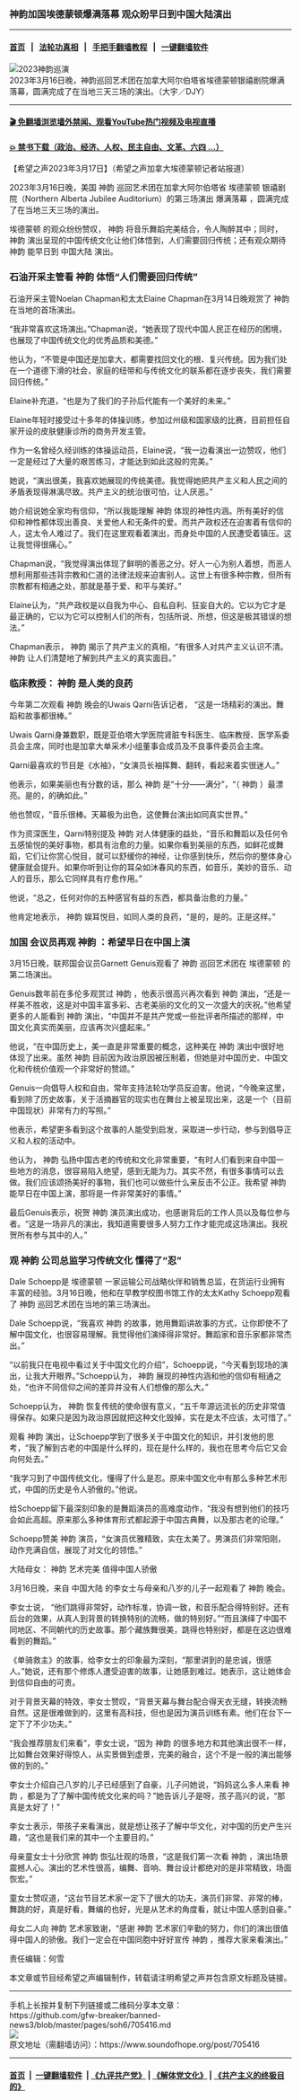 ### 神韵加国埃德蒙顿爆满落幕 观众盼早日到中国大陆演出
------------------------

#### [首页](https://github.com/gfw-breaker/banned-news3/blob/master/README.md) &nbsp;&nbsp;|&nbsp;&nbsp; [法轮功真相](https://github.com/begood0513/basic/blob/master/README.md)  &nbsp;&nbsp;|&nbsp;&nbsp; [手把手翻墙教程](https://github.com/gfw-breaker/guides/wiki)  &nbsp;&nbsp;|&nbsp;&nbsp; [一键翻墙软件](https://github.com/gfw-breaker/nogfw/blob/master/README.md)  



<div><img alt="2023神韵巡演" src="https://img.soundofhope.org/2023-03/id13952564-2303170102401886-16-9-1679109108726.jpg"/>
<br/><figcaption class="caption">
 2023年3月16日晚，神韵巡回艺术团在加拿大阿尔伯塔省埃德蒙顿银禧剧院爆满落幕，圆满完成了在当地三天三场的演出。（大宇／DJY）
</figcaption></div><hr/>

#### [ 🎬  免翻墙浏览墙外禁闻、观看YouTube热门视频及电视直播](https://github.com/gfw-breaker/HelloWorld)

#### [ 💥  禁书下载（政治、经济、人权、民主自由、文革、六四 ...）](https://github.com/gfw-breaker/books/blob/master/README.md)

<div><div class="Content__Wrapper sc-1bvya0-0 elmmKw article_body" data-checkusr="" itemprop="articleBody">
 <div id="post_place_1">
 </div>
 <p class="meta-top">
  <span class="meta">
   【希望之声2023年3月17日】（希望之声加拿大埃德蒙顿记者站报道）
  </span>
 </p>
 <p style="margin-bottom:13px">
  2023年3月16日晚，美国
  <ok href="/term/16755">
   神韵
  </ok>
  巡回艺术团在加拿大阿尔伯塔省
  <ok href="/term/633141">
   埃德蒙顿
  </ok>
  银禧剧院（Northern Alberta Jubilee Auditorium）的第三场演出
  <ok href="/term/717854">
   爆满落幕
  </ok>
  ，圆满完成了在当地三天三场的演出。
 </p>
 <p>
  <ok href="/term/633141">
   埃德蒙顿
  </ok>
  的观众纷纷赞叹，
  <ok href="/term/16755">
   神韵
  </ok>
  将音乐舞蹈完美结合，令人陶醉其中；同时，
  <ok href="/term/16755">
   神韵
  </ok>
  演出呈现的中国传统文化让他们体悟到，人们需要回归传统；还有观众期待
  <ok href="/term/16755">
   神韵
  </ok>
  能早日到
  <ok href="/term/2205">
   中国大陆
  </ok>
  演出。
 </p>
 <h3>
  石油开采主管看
  <ok href="/term/16755">
   神韵
  </ok>
  体悟“人们需要回归传统”
 </h3>
 <p>
  石油开采主管Noelan Chapman和太太Elaine Chapman在3月14日晚观赏了
  <ok href="/term/16755">
   神韵
  </ok>
  在当地的首场演出。
 </p>
 <p>
  “我非常喜欢这场演出。”Chapman说，“她表现了现代中国人民正在经历的困境，也展现了中国传统文化的优秀品质和美德。”
 </p>
 <p>
  他认为，“不管是中国还是加拿大，都需要找回文化的根、复兴传统。因为我们处在一个道德下滑的社会，家庭的纽带和与传统文化的联系都在逐步丧失，我们需要回归传统。”
 </p>
 <p>
  Elaine补充道，“也是为了我们的子孙后代能有一个美好的未来。”
 </p>
 <p>
  Elaine年轻时接受过十多年的体操训练，参加过州级和国家级的比赛，目前担任自家开设的皮肤健康诊所的商务开发主管。
 </p>
 <p>
  作为一名曾经久经训练的体操运动员，Elaine说，“我一边看演出一边赞叹，他们一定是经过了大量的艰苦练习，才能达到如此这般的完美。”
 </p>
 <p>
  她说，“演出很美，我喜欢她展现的传统美德。我觉得她把共产主义和人民之间的矛盾表现得淋漓尽致。共产主义的统治很可怕，让人厌恶。”
 </p>
 <p>
  她介绍说她全家均有信仰，“所以我能理解
  <ok href="/term/16755">
   神韵
  </ok>
  体现的神性内涵。所有美好的信仰和神性都体现出善良、关爱他人和无条件的爱。而共产政权还在迫害着有信仰的人，这太令人难过了。我们在这里观看着演出，而身处中国的人民遭受着镇压。这让我觉得很痛心。”
 </p>
 <p>
  Chapman说，“我觉得演出体现了鲜明的善恶之分。好人一心为别人着想，而恶人想利用那些违背宗教和仁道的法律法规来迫害别人。这世上有很多种宗教，但所有宗教都有相通之处，那就是基于爱、和平与美好。”
 </p>
 <p>
  Elaine认为，“共产政权是以自我为中心、自私自利、狂妄自大的。它以为它才是最正确的，它以为它可以控制人们的所有，包括所说、所想，但这是极其错误的想法。”
 </p>
 <p>
  Chapman表示，
  <ok href="/term/16755">
   神韵
  </ok>
  揭示了共产主义的真相，“有很多人对共产主义认识不清。
  <ok href="/term/16755">
   神韵
  </ok>
  让人们清楚地了解到共产主义的真实面目。”
 </p>
 <h3>
  临床教授：
  <ok href="/term/16755">
   神韵
  </ok>
  是人类的良药
 </h3>
 <p>
  今年第二次观看
  <ok href="/term/16755">
   神韵
  </ok>
  晚会的Uwais Qarni告诉记者， “这是一场精彩的演出。舞蹈和故事都很棒。”
 </p>
 <p>
  Uwais Qarni身兼数职，既是亚伯塔大学医院肾脏专科医生、临床教授、医学系委员会主席，同时也是加拿大单采术小组董事会成员及不良事件委员会主席。
 </p>
 <p>
  Qarni最喜欢的节目是《水袖》，“女演员长袖挥舞、翻转，看起来着实很迷人。”
 </p>
 <p>
  他表示，如果美丽也有分数的话，那么
  <ok href="/term/16755">
   神韵
  </ok>
  是“十分——满分”，“（
  <ok href="/term/16755">
   神韵
  </ok>
  ）最漂亮。是的，的确如此。”
 </p>
 <p>
  他也赞叹，“音乐很棒。天幕极为出色，这使舞台演出如同真实世界。”
 </p>
 <p>
  作为资深医生，Qarni特别提及
  <ok href="/term/16755">
   神韵
  </ok>
  对人体健康的益处，“音乐和舞蹈以及任何令五感愉悦的美好事物，都具有治愈的力量。如果你看到美丽的东西，如鲜花或舞蹈，它们让你赏心悦目，就可以舒缓你的神经，让你感到快乐，然后你的整体身心健康就会提升。如果你听到让你的耳朵如沐春风的东西，如音乐，美妙的音乐、动人的音乐，那么它同样具有疗愈作用。”
 </p>
 <p>
  他说，“总之，任何对你的五种感官有益的东西，都具备治愈的力量。”
 </p>
 <p>
  他肯定地表示，
  <ok href="/term/16755">
   神韵
  </ok>
  娱耳悦目，如同人类的良药，“是的，是的。正是这样。”
 </p>
 <h3>
  <ok href="/term/21927">
   加国
  </ok>
  会议员再观
  <ok href="/term/16755">
   神韵
  </ok>
  ：希望早日在中国上演
 </h3>
 <p>
  3月15日晚，联邦国会议员Garnett Genuis观看了
  <ok href="/term/16755">
   神韵
  </ok>
  巡回艺术团在
  <ok href="/term/633141">
   埃德蒙顿
  </ok>
  的第二场演出。
 </p>
 <p>
  Genuis数年前在多伦多观赏过
  <ok href="/term/16755">
   神韵
  </ok>
  ，他表示很高兴再次看到
  <ok href="/term/16755">
   神韵
  </ok>
  演出，“还是一样美不胜收，这是对中国丰富多彩、古老美丽的文化的又一次盛大的庆祝。”他希望更多的人能看到
  <ok href="/term/16755">
   神韵
  </ok>
  演出，“中国并不是共产党或一些批评者所描述的那样，中国文化真实而美丽，应该再次兴盛起来。”
 </p>
 <p>
  他说，“在中国历史上，美一直是非常重要的概念，这种美在
  <ok href="/term/16755">
   神韵
  </ok>
  演出中很好地体现了出来。虽然
  <ok href="/term/16755">
   神韵
  </ok>
  目前因为政治原因被压制着，但她是对中国历史、中国文化和传统价值观一个非常好的赞颂。”
 </p>
 <p>
  Genuis一向倡导人权和自由，常年支持法轮功学员反迫害。他说，“今晚来这里，看到除了历史故事，关于活摘器官的现实也在舞台上被呈现出来，这是一个（目前中国现状）非常有力的写照。”
 </p>
 <p>
  他表示，希望更多看到这个故事的人能受到启发，采取进一步行动，参与到倡导正义和人权的活动中。
 </p>
 <p>
  他认为，
  <ok href="/term/16755">
   神韵
  </ok>
  弘扬中国古老的传统和文化非常重要，“有时人们看到来自中国一些地方的消息，很容易陷入绝望，感到无能为力。其实不然，有很多事情可以去做。我们应该颂扬美好的事物，我们也可以做些什么来反击不公正。我希望
  <ok href="/term/16755">
   神韵
  </ok>
  能早日在中国上演，那将是一件非常美好的事情。”
 </p>
 <p>
  最后Genuis表示，祝贺
  <ok href="/term/16755">
   神韵
  </ok>
  演员演出成功，也感谢背后的工作人员以及每位参与者。“这是一场非凡的演出，我知道需要很多人努力工作才能完成这场演出。我祝贺所有参与其中的人。”
 </p>
 <h3>
  观
  <ok href="/term/16755">
   神韵
  </ok>
  公司总监学习传统文化 懂得了“忍”
 </h3>
 <p>
  Dale Schoepp是
  <ok href="/term/633141">
   埃德蒙顿
  </ok>
  一家运输公司战略伙伴和销售总监，在货运行业拥有丰富的经验。3月16日晚，他和在早教学校图书馆工作的太太Kathy Schoepp观看了
  <ok href="/term/16755">
   神韵
  </ok>
  巡回艺术团在当地的第三场演出。
 </p>
 <p>
  Dale Schoepp说，“我喜欢
  <ok href="/term/16755">
   神韵
  </ok>
  的故事，她用舞蹈讲故事的方式，让你即使不了解中国文化，也很容易理解。我觉得他们演绎得非常好。舞蹈家和音乐家都非常杰出。”
 </p>
 <p>
  “以前我只在电视中看过关于中国文化的介绍”，Schoepp说，“今天看到现场的演出，让我大开眼界。”Schoepp认为，
  <ok href="/term/16755">
   神韵
  </ok>
  展现的神性内涵和他的信仰有相通之处，“也许不同信仰之间的差异并没有人们想像的那么大。”
 </p>
 <p>
  Schoepp认为，
  <ok href="/term/16755">
   神韵
  </ok>
  恢复传统的使命很有意义，“五千年源远流长的历史非常值得保存。如果只是因为政治原因就把这种文化毁掉，实在是太不应该，太可惜了。”
 </p>
 <p>
  观看
  <ok href="/term/16755">
   神韵
  </ok>
  演出，让Schoepp学到了很多关于中国文化的知识，并引发他的思考，“我了解到古老的中国是什么样的，现在是什么样的，我也在思考今后它又会向何处去。”
 </p>
 <p>
  “我学习到了中国传统文化，懂得了什么是忍。原来中国文化中有那么多种艺术形式，中国的历史是令人骄傲的。”他说。
 </p>
 <p>
  给Schoepp留下最深刻印象的是舞蹈演员的高难度动作，“我没有想到他们的技巧会如此高超。原来那么多种体育形式都起源于中国古典舞，以及那古老的论理。”
 </p>
 <p>
  Schoepp赞美
  <ok href="/term/16755">
   神韵
  </ok>
  演员，“女演员优雅精致，实在太美了。男演员们非常阳刚，动作充满自信，展现了对文化的领悟。”
 </p>
 <p>
  大陆母女：
  <ok href="/term/16755">
   神韵
  </ok>
  艺术完美 值得中国人骄傲
 </p>
 <p>
  3月16日晚，来自
  <ok href="/term/2205">
   中国大陆
  </ok>
  的李女士与母亲和八岁的儿子一起观看了
  <ok href="/term/16755">
   神韵
  </ok>
  晚会。
 </p>
 <p>
  李女士说， “他们跳得非常好，动作标准，协调一致，和音乐配合得特别好。还有后台的效果，从真人到背景的转换特别的流畅，做的特别好。”“而且演绎了中国不同地区、不同朝代的历史故事。那个藏族舞很美，跳得也特别好，都是在这边很难看到的舞蹈。”
 </p>
 <p>
  《单骑救主》的故事，给李女士的印象最为深刻，“那里讲到的是忠诚，很感人。”她说，还有那个修炼人遭受迫害的故事，让她感到难过。她表示，这让她体会到信仰自由的可贵。
 </p>
 <p>
  对于背景天幕的特效，李女士赞叹，“背景天幕与舞台配合得天衣无缝，转换流畅自然。这是很难做到的，这里有高科技，但也是因为演员训练有素。他们在台下一定下了不少功夫。”
 </p>
 <p>
  “我会推荐朋友们来看”，李女士说，“因为
  <ok href="/term/16755">
   神韵
  </ok>
  的很多地方和其他演出很不一样，比如舞台效果好得惊人，从实景做到虚景，完美的融合，这个不是一般的演出能够做的到的。”
 </p>
 <p>
  李女士介绍自己八岁的儿子已经感到了自豪，儿子问她说，“妈妈这么多人来看
  <ok href="/term/16755">
   神韵
  </ok>
  ，都是为了了解中国传统文化来的吗？”她告诉儿子是呀，孩子高兴的说，“那真是太好了！”
 </p>
 <p>
  李女士表示，带孩子来看演出，就是想让孩子了解中华文化，对中国的历史产生兴趣，“这也是我们来的其中一个主要目的。”
 </p>
 <p>
  母亲童女士十分欣赏
  <ok href="/term/16755">
   神韵
  </ok>
  恢弘壮观的场景，“这是我们第一次看
  <ok href="/term/16755">
   神韵
  </ok>
  ，演出场景震撼人心。演出的艺术性很高，编舞、音响、舞台设计都绝对的是非常精致，场面恢宏。”
 </p>
 <p>
  童女士赞叹道，“这台节目艺术家一定下了很大的功夫，演员们非常、非常的棒，舞跳的好，真是好看，舞编的也好，光是从艺术的角度看，就让中国人感到自豪。”
 </p>
 <p>
  母女二人向
  <ok href="/term/16755">
   神韵
  </ok>
  艺术家致谢，“感谢
  <ok href="/term/16755">
   神韵
  </ok>
  艺术家们辛勤的努力，你们的演出很值得中国人的骄傲。我们一定会在中国同胞中好好宣传
  <ok href="/term/16755">
   神韵
  </ok>
  ，推荐大家来看演出。”
 </p>
 <p class="meta-btm">
  责任编辑：何雪
 </p>
 <p class="meta-btm">
  本文章或节目经希望之声编辑制作，转载请注明希望之声并包含原文标题及链接。
 </p>
</div>
</div>
<hr/>
手机上长按并复制下列链接或二维码分享本文章：<br/>
https://github.com/gfw-breaker/banned-news3/blob/master/pages/soh6/705416.md <br/>
<a href='https://github.com/gfw-breaker/banned-news3/blob/master/pages/soh6/705416.md'><img src='https://github.com/gfw-breaker/banned-news3/blob/master/pages/soh6/705416.md.png'/></a> <br/>
原文地址（需翻墙访问）：https://www.soundofhope.org/post/705416


------------------------
#### [首页](https://github.com/gfw-breaker/banned-news3/blob/master/README.md) &nbsp;|&nbsp; [一键翻墙软件](https://github.com/gfw-breaker/nogfw/blob/master/README.md) &nbsp;| [《九评共产党》](https://github.com/gfw-breaker/9ping.md/blob/master/README.md#九评之一评共产党是什么) | [《解体党文化》](https://github.com/gfw-breaker/jtdwh.md/blob/master/README.md) | [《共产主义的终极目的》](https://github.com/gfw-breaker/gczydzjmd.md/blob/master/README.md)


<img src='http://gfw-breaker.win/banned-news3/pages/soh6/705416.md' width='0px' height='0px'/>